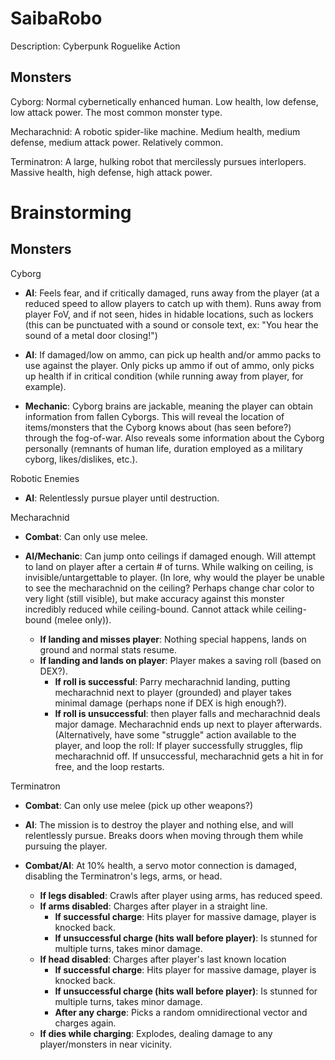 # SaibaRobo
Description: Cyberpunk Roguelike Action

## Monsters
Cyborg: Normal cybernetically enhanced human. Low health, low defense, low attack power. The most common monster type.

Mecharachnid: A robotic spider-like machine. Medium health, medium defense, medium attack power. Relatively common.

Terminatron: A large, hulking robot that mercilessly pursues interlopers. Massive health, high defense, high attack power.

# Brainstorming

## Monsters
Cyborg
* **AI**: Feels fear, and if critically damaged, runs away from the player (at a reduced speed to allow players to catch up with them). Runs away from player FoV, and if not seen, hides in hidable locations, such as lockers (this can be punctuated with a sound or console text, ex: "You hear the sound of a metal door closing!")

* **AI**: If damaged/low on ammo, can pick up health and/or ammo packs to use against the player. Only picks up ammo if out of ammo, only picks up health if in critical condition (while running away from player, for example).

* **Mechanic**: Cyborg brains are jackable, meaning the player can obtain information from fallen Cyborgs. This will reveal the location of items/monsters that the Cyborg knows about (has seen before?) through the fog-of-war. Also reveals some information about the Cyborg personally (remnants of human life, duration employed as a military cyborg, likes/dislikes, etc.).

Robotic Enemies
* **AI**: Relentlessly pursue player until destruction.

Mecharachnid
* **Combat**: Can only use melee.

* **AI/Mechanic**: Can jump onto ceilings if damaged enough. Will attempt to land on player after a certain # of turns. While walking on ceiling, is invisible/untargettable to player. (In lore, why would the player be unable to see the mecharachnid on the ceiling? Perhaps change char color to very light (still visible), but make accuracy against this monster incredibly reduced while ceiling-bound. Cannot attack while ceiling-bound (melee only)).
  * **If landing and misses player**: Nothing special happens, lands on ground and normal stats resume.
  * **If landing and lands on player**: Player makes a saving roll (based on DEX?). 
    * **If roll is successful**: Parry mecharachnid landing, putting mecharachnid next to player (grounded) and player takes minimal damage (perhaps none if DEX is high enough?). 
    * **If roll is unsuccessful**: then player falls and mecharachnid deals major damage. Mecharachnid ends up next to player afterwards. (Alternatively, have some "struggle" action available to the player, and loop the roll: If player successfully struggles, flip mecharachnid off. If unsuccessful, mecharachnid gets a hit in for free, and the loop restarts.
    
Terminatron
* **Combat**: Can only use melee (pick up other weapons?)

* **AI**: The mission is to destroy the player and nothing else, and will relentlessly pursue. Breaks doors when moving through them while pursuing the player.

* **Combat/AI**: At 10% health, a servo motor connection is damaged, disabling the Terminatron's legs, arms, or head.
  * **If legs disabled**: Crawls after player using arms, has reduced speed.
  * **If arms disabled**: Charges after player in a straight line.
    * **If successful charge**: Hits player for massive damage, player is knocked back.
    * **If unsuccessful charge (hits wall before player)**: Is stunned for multiple turns, takes minor damage.
  * **If head disabled**: Charges after player's last known location
    * **If successful charge**: Hits player for massive damage, player is knocked back.
    * **If unsuccessful charge (hits wall before player)**: Is stunned for multiple turns, takes minor damage.
    * **After any charge**: Picks a random omnidirectional vector and charges again.
  * **If dies while charging**: Explodes, dealing damage to any player/monsters in near vicinity.
